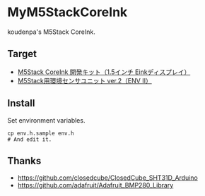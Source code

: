 # MyM5StackCoreInk

koudenpa's M5Stack CoreInk.

## Target

- [M5Stack CoreInk 開発キット（1.5インチ Einkディスプレイ）](https://www.switch-science.com/catalog/6735/)
- [M5Stack用環境センサユニット ver.2（ENV II）](https://www.switch-science.com/catalog/6344/)

## Install

Set environment variables.
```
cp env.h.sample env.h
# And edit it.
```

## Thanks

- https://github.com/closedcube/ClosedCube_SHT31D_Arduino
- https://github.com/adafruit/Adafruit_BMP280_Library
